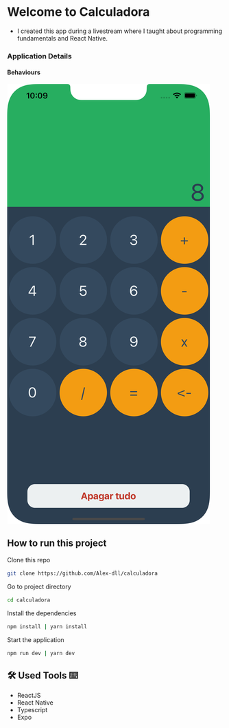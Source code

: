 # Welcome to Calculadora
- I created this app during a livestream where I taught about programming fundamentals and React Native.
### Application Details
#### Behaviours
![Calculadora](https://github.com/Alex-dll/calculadora/blob/main/assets/calculadora.png?raw=true)
## How to run this project
Clone this repo
```bash
git clone https://github.com/Alex-dll/calculadora
```
Go to project directory
```bash
cd calculadora
```
Install the dependencies
```bash
npm install | yarn install
```
Start the application
```bash
npm run dev | yarn dev
```
## 🛠 Used Tools ⌨
- ReactJS
- React Native
- Typescript
- Expo
